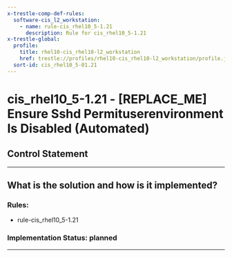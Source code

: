 ```yaml
---
x-trestle-comp-def-rules:
  software-cis_l2_workstation:
    - name: rule-cis_rhel10_5-1.21
      description: Rule for cis_rhel10_5-1.21
x-trestle-global:
  profile:
    title: rhel10-cis_rhel10-l2_workstation
    href: trestle://profiles/rhel10-cis_rhel10-l2_workstation/profile.json
  sort-id: cis_rhel10_5-01.21
---
```


# cis_rhel10_5-1.21 - \[REPLACE_ME\] Ensure Sshd Permituserenvironment Is Disabled (Automated)

## Control Statement

______________________________________________________________________

## What is the solution and how is it implemented?

<!-- For implementation status enter one of: implemented, partial, planned, alternative, not-applicable -->

<!-- Note that the list of rules under ### Rules: is read-only and changes will not be captured after assembly to JSON -->

<!-- Add control implementation description here for control: cis_rhel10_5-1.21 -->

### Rules:

  - rule-cis_rhel10_5-1.21

### Implementation Status: planned

______________________________________________________________________
